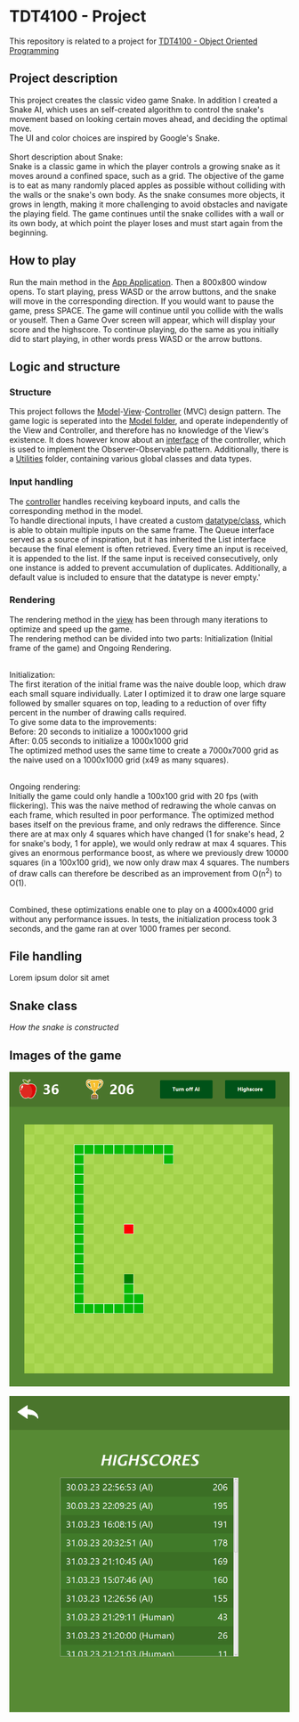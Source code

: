 # TDT4100 - Project

This repository is related to a project for [TDT4100 - Object Oriented Programming](https://www.ntnu.no/studier/emner/TDT4100)

## Project description

This project creates the classic video game Snake. In addition I created a Snake AI, which uses an self-created algorithm to control the snake's movement based on looking certain moves ahead, and deciding the optimal move. <br/>
The UI and color choices are inspired by Google's Snake. <br/><br/>
Short description about Snake: <br/>
Snake is a classic game in which the player controls a growing snake as it moves around a confined space, such as a grid. The objective of the game is to eat as many randomly placed apples as possible without colliding with the walls or the snake's own body. As the snake consumes more objects, it grows in length, making it more challenging to avoid obstacles and navigate the playing field. The game continues until the snake collides with a wall or its own body, at which point the player loses and must start again from the beginning.


## How to play

Run the main method in the [App Application](src/main/java/Snake/App.java). Then a 800x800 window opens. To start playing, press WASD or the arrow buttons, and the snake will move in the corresponding direction. If you would want to pause the game, press SPACE. The game will continue until you collide with the walls or youself. Then a Game Over screen will appear, which will display your score and the highscore. To continue playing, do the same as you initially did to start playing, in other words press WASD or the arrow buttons.  

## Logic and structure

### Structure

This project follows the [Model](src/main/java/Snake/Model/)-[View](src/main/java/Snake/View/)-[Controller](src/main/java/Snake/Controller/) (MVC) design pattern.
The game logic is seperated into the [Model folder](src/main/java/Snake/Model/), and operate independently of the View and Controller, and therefore has no knowledge of the View's existence. It does however know about an [interface](src/main/java/Snake/Controller/ControllerListener.java) of the controller, which is used to implement the Observer-Observable pattern. Additionally, there is a [Utilities](src/main/java/Snake/Utils/) folder, containing various global classes and data types.

### Input handling

The [controller](src/main/java/Snake/Controller/FXMLController.java) handles receiving keyboard inputs, and calls the corresponding method in the model.<br/> 
To handle directional inputs, I have created a custom [datatype/class](src/main/java/Snake/Model/DirectionDefaultList.java), which is able to obtain multiple inputs on the same frame. The Queue interface served as a source of inspiration, but it has inherited the List interface because the final element is often retrieved. Every time an input is received, it is appended to the list. If the same input is received consecutively, only one instance is added to prevent accumulation of duplicates. Additionally, a default value is included to ensure that the datatype is never empty.'

### Rendering
The rendering method in the [view](src/main/java/Snake/View/GameView.java) has been through many iterations to optimize and speed up the game.<br/>
The rendering method can be divided into two parts: Initialization (Initial frame of the game) and Ongoing Rendering.<br/><br/>

Initialization: <br/>
The first iteration of the initial frame was the naive double loop, which draw each small square individually. Later I optimized it to draw one large square followed by smaller squares on top, leading to a reduction of over fifty percent in the number of drawing calls required. <br/> 
To give some data to the improvements: <br/>
Before: 20 seconds to initialize a 1000x1000 grid <br/>
After: 0.05 seconds to initialize a 1000x1000 grid <br/>
The optimized method uses the same time to create a 7000x7000 grid as the naive used on a 1000x1000 grid (x49 as many squares). <br/><br/>

Ongoing rendering: <br/>
Initially the game could only handle a 100x100 grid with 20 fps (with flickering). This was the naive method of redrawing the whole canvas on each frame, which resulted in poor performance. The optimized method bases itself on the previous frame, and only redraws the difference. Since there are at max only 4 squares which have changed (1 for snake's head, 2 for snake's body, 1 for apple), we would only redraw at max 4 squares.
This gives an enormous performance boost, as where we previously drew 10000 squares (in a 100x100 grid), we now only draw max 4 squares. The numbers of draw calls can therefore be described as an improvement from O(n<sup>2</sup>) to O(1). <br/><br/>

Combined, these optimizations enable one to play on a 4000x4000 grid without any performance issues. In tests, the initialization process took 3 seconds, and the game ran at over 1000 frames per second.

## File handling
Lorem ipsum dolor sit amet

## Snake class
*How the snake is constructed*




## Images of the game
![Highscore Image](img/SnakeAI.gif)

![Highscore Image](img/Highscore.png)



